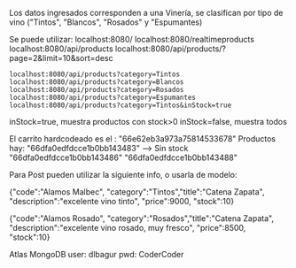 Los datos ingresados corresponden a una Vinería, se clasifican por tipo de vino ("Tintos", "Blancos", "Rosados" y "Espumantes)

Se puede utilizar:
    localhost:8080/
    localhost:8080/realtimeproducts
    localhost:8080/api/products
    localhost:8080/api/products/?page=2&limit=10&sort=desc

    localhost:8080/api/products?category=Tintos
    localhost:8080/api/products?category=Blancos
    localhost:8080/api/products?category=Rosados
    localhost:8080/api/products?category=Espumantes
    localhost:8080/api/products?category=Tintos&inStock=true

inStock=true, muestra productos con stock>0
inStock=false, muestra todos


El carrito hardcodeado es el : "66e62eb3a973a75814533678"
Productos hay:
"66dfa0edfdcce1b0bb143483" --> Sin stock
"66dfa0edfdcce1b0bb143486"
"66dfa0edfdcce1b0bb143488"

Para Post pueden utilizar la siguiente info, o usarla de modelo:

{"code":"Alamos Malbec", "category":"Tintos","title":"Catena Zapata", "description":"excelente vino tinto", "price":9000, "stock":10}

{"code":"Alamos Rosado", "category":"Rosados","title":"Catena Zapata", "description":"excelente vino rosado, muy fresco", "price":8500, "stock":10}


Atlas MongoDB
user: dlbagur
pwd: CoderCoder
